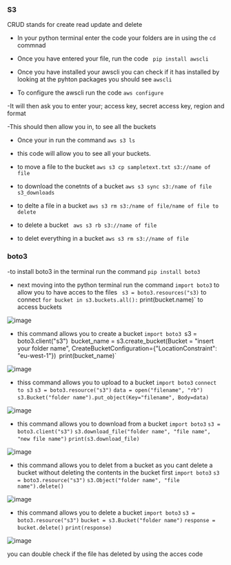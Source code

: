 ### S3
CRUD stands for create read update and delete


- In your python terminal enter the code your folders are in using the `cd` commnad

- Once you have entered your file, run the code ` pip install awscli`

- Once you have installed your awscli you can check if it has installed by looking at the pyhton packages you should see `awscli`

- To configure the awscli run the code `aws configure`

-It will then ask you to enter your; access key, secret access key, region and format

-This should then allow you in, to see all the buckets

- Once your in run the command `aws s3 ls`

- this code will allow you to see all your buckets.

- to move a file to the bucket `aws s3 cp sampletext.txt s3://name of file`

- to download the conetnts of a bucket `aws s3 sync s3:/name of file s3_downloads`

- to delte a file in a bucket `aws s3 rm s3:/name of file/name of file to delete`

- to delete a bucket ` aws s3 rb s3://name of file`

- to delet everything in a bucket `aws s3 rm s3://name of file`


### boto3

-to install boto3 in the terminal run the command `pip install boto3`

- next moving into the python terminal run the command 
`import boto3` to allow you to have acces to the files
` s3 = boto3.resources("s3)` to connect
`for bucket in s3.buckets.all():`
    print(bucket.name)` to access buckets
    
![image](https://github.com/MarwahClark/tech230_AWS/assets/133018482/4a0bce96-c155-455e-8f4a-ddd10998708b)


- this command allows you to create a bucket
`import boto3
`s3 = boto3.client("s3")`
`bucket_name = s3.create_bucket(Bucket = "insert your folder name", CreateBucketConfiguration={"LocationConstraint": "eu-west-1"})`
`print(bucket_name)`

![image](https://github.com/MarwahClark/tech230_AWS/assets/133018482/5a41cbc1-705d-4b51-aa4d-4e400eaf51cd)


- thiss command allows you to upload to a bucket
`import boto3`
`connect to s3`
`s3 = boto3.resource("s3")`
`data = open("filename", "rb")`
`s3.Bucket("folder name").put_object(Key="filename", Body=data)`

![image](https://github.com/MarwahClark/tech230_AWS/assets/133018482/887d2c3c-9b87-4569-8262-a1da9666cfb9)


- this command allows you to download from a bucket
`import boto3`
`s3 = boto3.client("s3")`
`s3.download_file("folder name", "file name", "new file name")`
`print(s3.download_file)`

![image](https://github.com/MarwahClark/tech230_AWS/assets/133018482/4991a16f-3f48-441c-aa5f-e48cb9e4c429)

- this command allows you to delet from a bucket as you cant delete a bucket without deleting the contents in the bucket first
`import boto3`
`s3 = boto3.resource("s3")`
`s3.Object("folder name", "file name").delete()`

![image](https://github.com/MarwahClark/tech230_AWS/assets/133018482/6f24cf56-b4c2-4ebb-88d4-3bd1ce12082c)


- this command allows you to delete a bucket
`import boto3`
`s3 = boto3.resource("s3")`
`bucket = s3.Bucket("folder name")`
`response = bucket.delete()`
`print(response)`

![image](https://github.com/MarwahClark/tech230_AWS/assets/133018482/802606b8-2564-4a40-a379-616de154209c)


you can double check if the file has deleted by using the acces code
